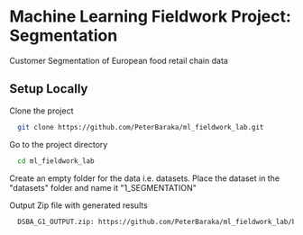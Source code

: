 # Machine Learning Fieldwork Project: Segmentation

Customer Segmentation of European food retail chain data

## Setup Locally

Clone the project

```bash
  git clone https://github.com/PeterBaraka/ml_fieldwork_lab.git
```

Go to the project directory

```bash
  cd ml_fieldwork_lab
```

Create an empty folder for the data i.e. datasets.
Place the dataset in the  "datasets" folder and name it "1_SEGMENTATION"

Output Zip file with generated results

```bash
  DSBA_G1_OUTPUT.zip: https://github.com/PeterBaraka/ml_fieldwork_lab/blob/main/DSBA_G1_OUTPUT.zip
```
